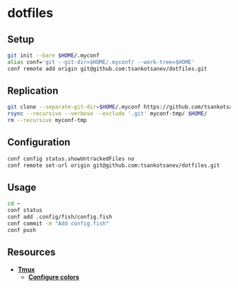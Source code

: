 # dotfiles

## Setup

```sh
git init --bare $HOME/.myconf
alias conf='git --git-dir=$HOME/.myconf/ --work-tree=$HOME'
conf remote add origin git@github.com:tsankotsanev/dotfiles.git
```

## Replication

```sh
git clone --separate-git-dir=$HOME/.myconf https://github.com/tsankotsanev/dotfiles.git myconf-tmp
rsync --recursive --verbose --exclude '.git' myconf-tmp/ $HOME/
rm --recursive myconf-tmp
```

## Configuration

```sh
conf config status.showUntrackedFiles no
conf remote set-url origin git@github.com:tsankotsanev/dotfiles.git
```

## Usage

```sh
cd ~
conf status
conf add .config/fish/config.fish
conf commit -m "Add config.fish"
conf push
```

## Resources

- **[Tmux](https://github.com/tmux/tmux)**
  - **[Configure colors](https://gist.github.com/andersevenrud/015e61af2fd264371032763d4ed965b6)**
